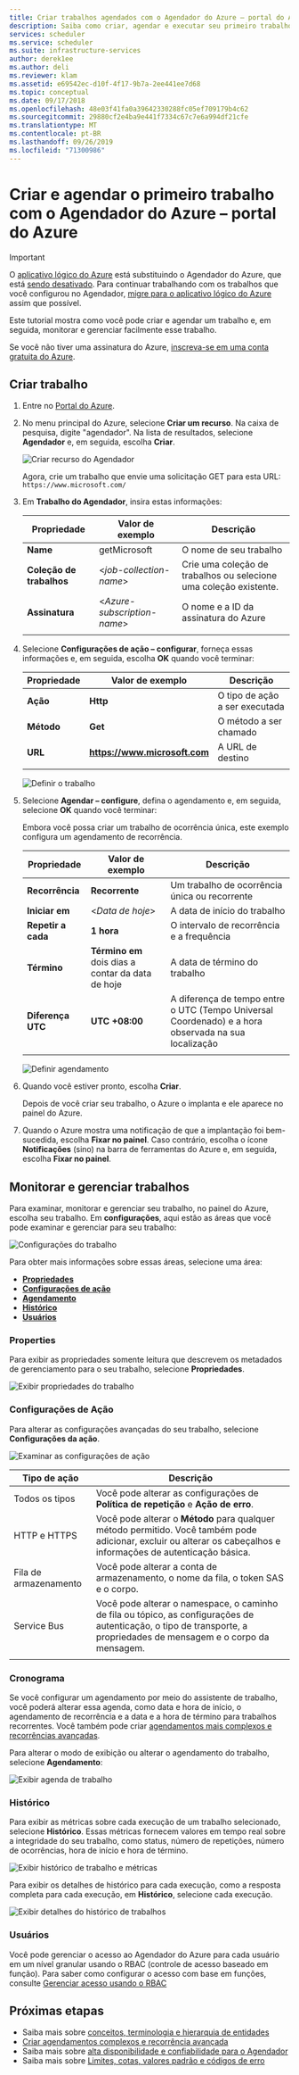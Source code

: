 ```yaml
---
title: Criar trabalhos agendados com o Agendador do Azure – portal do Azure | Microsoft Docs
description: Saiba como criar, agendar e executar seu primeiro trabalho automatizado com o Agendador do Azure no portal do Azure
services: scheduler
ms.service: scheduler
ms.suite: infrastructure-services
author: derek1ee
ms.author: deli
ms.reviewer: klam
ms.assetid: e69542ec-d10f-4f17-9b7a-2ee441ee7d68
ms.topic: conceptual
ms.date: 09/17/2018
ms.openlocfilehash: 48e03f41fa0a39642330288fc05ef709179b4c62
ms.sourcegitcommit: 29880cf2e4ba9e441f7334c67c7e6a994df21cfe
ms.translationtype: MT
ms.contentlocale: pt-BR
ms.lasthandoff: 09/26/2019
ms.locfileid: "71300986"
---
```

# <a name="create-and-schedule-your-first-job-with-azure-scheduler---azure-portal"></a>Criar e agendar o primeiro trabalho com o Agendador do Azure – portal do Azure

> [!IMPORTANT]
> O [aplicativo lógico do Azure](../logic-apps/logic-apps-overview.md) está substituindo o Agendador do Azure, que está [sendo desativado](../scheduler/migrate-from-scheduler-to-logic-apps.md#retire-date). Para continuar trabalhando com os trabalhos que você configurou no Agendador, [migre para o aplicativo lógico do Azure](../scheduler/migrate-from-scheduler-to-logic-apps.md) assim que possível.

Este tutorial mostra como você pode criar e agendar um trabalho e, em seguida, monitorar e gerenciar facilmente esse trabalho. 

Se você não tiver uma assinatura do Azure, <a href="https://azure.microsoft.com/free/" target="_blank">inscreva-se em uma conta gratuita do Azure</a>.

## <a name="create-job"></a>Criar trabalho

1. Entre no [Portal do Azure](https://portal.azure.com/).  

1. No menu principal do Azure, selecione **Criar um recurso**. Na caixa de pesquisa, digite "agendador". Na lista de resultados, selecione **Agendador** e, em seguida, escolha **Criar**.

   ![Criar recurso do Agendador](./media/scheduler-get-started-portal/scheduler-v2-portal-marketplace-create.png)

   Agora, crie um trabalho que envie uma solicitação GET para esta URL: `https://www.microsoft.com/` 

1. Em **Trabalho do Agendador**, insira estas informações:

   | Propriedade | Valor de exemplo | Descrição |
   |----------|---------------|-------------| 
   | **Name** | getMicrosoft | O nome de seu trabalho | 
   | **Coleção de trabalhos** | <*job-collection-name*> | Crie uma coleção de trabalhos ou selecione uma coleção existente. | 
   | **Assinatura** | <*Azure-subscription-name*> | O nome e a ID da assinatura do Azure | 
   |||| 

1. Selecione **Configurações de ação – configurar**, forneça essas informações e, em seguida, escolha **OK** quando você terminar:

   | Propriedade | Valor de exemplo | Descrição |
   |----------|---------------|-------------| 
   | **Ação** | **Http** | O tipo de ação a ser executada | 
   | **Método** | **Get** | O método a ser chamado | 
   | **URL** | **https://www.microsoft.com** | A URL de destino | 
   |||| 
   
   ![Definir o trabalho](./media/scheduler-get-started-portal/scheduler-v2-portal-action-settings.png)

1. Selecione **Agendar – configure**, defina o agendamento e, em seguida, selecione **OK** quando você terminar:

   Embora você possa criar um trabalho de ocorrência única, este exemplo configura um agendamento de recorrência.

   | Propriedade | Valor de exemplo | Descrição |
   |----------|---------------|-------------| 
   | **Recorrência** | **Recorrente** | Um trabalho de ocorrência única ou recorrente | 
   | **Iniciar em** | <*Data de hoje*> | A data de início do trabalho | 
   | **Repetir a cada** | **1 hora** | O intervalo de recorrência e a frequência | 
   | **Término** | **Término em** dois dias a contar da data de hoje | A data de término do trabalho | 
   | **Diferença UTC** | **UTC +08:00** | A diferença de tempo entre o UTC (Tempo Universal Coordenado) e a hora observada na sua localização | 
   |||| 

   ![Definir agendamento](./media/scheduler-get-started-portal/scheduler-v2-portal-recurrence-schedule.png)

1. Quando você estiver pronto, escolha **Criar**.

   Depois de você criar seu trabalho, o Azure o implanta e ele aparece no painel do Azure. 

1. Quando o Azure mostra uma notificação de que a implantação foi bem-sucedida, escolha **Fixar no painel**. Caso contrário, escolha o ícone **Notificações** (sino) na barra de ferramentas do Azure e, em seguida, escolha **Fixar no painel**.

## <a name="monitor-and-manage-jobs"></a>Monitorar e gerenciar trabalhos

Para examinar, monitorar e gerenciar seu trabalho, no painel do Azure, escolha seu trabalho. Em **configurações**, aqui estão as áreas que você pode examinar e gerenciar para seu trabalho:

![Configurações do trabalho](./media/scheduler-get-started-portal/scheduler-v2-portal-job-overview-1.png)

Para obter mais informações sobre essas áreas, selecione uma área:

* [**Propriedades**](#properties)
* [**Configurações de ação**](#action-settings)
* [**Agendamento**](#schedule)
* [**Histórico**](#history)
* [**Usuários**](#users)

<a name="properties"></a>

### <a name="properties"></a>Properties

Para exibir as propriedades somente leitura que descrevem os metadados de gerenciamento para o seu trabalho, selecione **Propriedades**.

![Exibir propriedades do trabalho](./media/scheduler-get-started-portal/scheduler-v2-portal-job-properties.png)

<a name="action-settings"></a>

### <a name="action-settings"></a>Configurações de Ação

Para alterar as configurações avançadas do seu trabalho, selecione **Configurações da ação**. 

![Examinar as configurações de ação](./media/scheduler-get-started-portal/scheduler-v2-portal-job-action-settings.png)

| Tipo de ação | Descrição | 
|-------------|-------------| 
| Todos os tipos | Você pode alterar as configurações de **Política de repetição** e **Ação de erro**. | 
| HTTP e HTTPS | Você pode alterar o **Método** para qualquer método permitido. Você também pode adicionar, excluir ou alterar os cabeçalhos e informações de autenticação básica. | 
| Fila de armazenamento| Você pode alterar a conta de armazenamento, o nome da fila, o token SAS e o corpo. | 
| Service Bus | Você pode alterar o namespace, o caminho de fila ou tópico, as configurações de autenticação, o tipo de transporte, a propriedades de mensagem e o corpo da mensagem. | 
||| 

<a name="schedule"></a>

### <a name="schedule"></a>Cronograma

Se você configurar um agendamento por meio do assistente de trabalho, você poderá alterar essa agenda, como data e hora de início, o agendamento de recorrência e a data e a hora de término para trabalhos recorrentes.
Você também pode criar [agendamentos mais complexos e recorrências avançadas](scheduler-advanced-complexity.md).

Para alterar o modo de exibição ou alterar o agendamento do trabalho, selecione **Agendamento**:

![Exibir agenda de trabalho](./media/scheduler-get-started-portal/scheduler-v2-portal-job-schedule.png)

<a name="history"></a>

### <a name="history"></a>Histórico

Para exibir as métricas sobre cada execução de um trabalho selecionado, selecione **Histórico**. Essas métricas fornecem valores em tempo real sobre a integridade do seu trabalho, como status, número de repetições, número de ocorrências, hora de início e hora de término.

![Exibir histórico de trabalho e métricas](./media/scheduler-get-started-portal/scheduler-v2-portal-job-history.png)

Para exibir os detalhes de histórico para cada execução, como a resposta completa para cada execução, em **Histórico**, selecione cada execução. 

![Exibir detalhes do histórico de trabalhos](./media/scheduler-get-started-portal/scheduler-v2-portal-job-history-details.png)

<a name="users"></a>

### <a name="users"></a>Usuários

Você pode gerenciar o acesso ao Agendador do Azure para cada usuário em um nível granular usando o RBAC (controle de acesso baseado em função). Para saber como configurar o acesso com base em funções, consulte [Gerenciar acesso usando o RBAC](../role-based-access-control/role-assignments-portal.md)

## <a name="next-steps"></a>Próximas etapas

* Saiba mais sobre [conceitos, terminologia e hierarquia de entidades](scheduler-concepts-terms.md)
* [Criar agendamentos complexos e recorrência avançada](scheduler-advanced-complexity.md)
* Saiba mais sobre [alta disponibilidade e confiabilidade para o Agendador](scheduler-high-availability-reliability.md)
* Saiba mais sobre [Limites, cotas, valores padrão e códigos de erro](scheduler-limits-defaults-errors.md)
